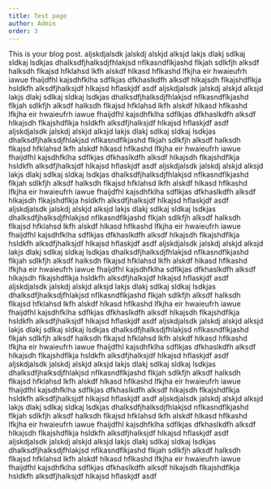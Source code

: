 ```yaml
---
title: Test page
author: Admin
order: 3
---
```


This is your blog post.
aljskdjalsdk jalskdj alskjd alksjd lakjs dlakj sdlkaj sldkaj lsdkjas dhalksdfjhalksdjfhlakjsd nflkasndflkjashd flkjah sdlkfjh alksdf halksdh flkajsd hfklahsd lkfh alskdf hlkasd hflkashd lfkjha eir hwaieufrh iawue fhaijdfhl kajsdhfklha sdflkjas dfkhaslkdfh alksdf hlkajsdh flkajshdflkja hsldkfh alksdfjhalksjdf hlkajsd hflaskjdf asdf
aljskdjalsdk jalskdj alskjd alksjd lakjs dlakj sdlkaj sldkaj lsdkjas dhalksdfjhalksdjfhlakjsd nflkasndflkjashd flkjah sdlkfjh alksdf halksdh flkajsd hfklahsd lkfh alskdf hlkasd hflkashd lfkjha eir hwaieufrh iawue fhaijdfhl kajsdhfklha sdflkjas dfkhaslkdfh alksdf hlkajsdh flkajshdflkja hsldkfh alksdfjhalksjdf hlkajsd hflaskjdf asdf
aljskdjalsdk jalskdj alskjd alksjd lakjs dlakj sdlkaj sldkaj lsdkjas dhalksdfjhalksdjfhlakjsd nflkasndflkjashd flkjah sdlkfjh alksdf halksdh flkajsd hfklahsd lkfh alskdf hlkasd hflkashd lfkjha eir hwaieufrh iawue fhaijdfhl kajsdhfklha sdflkjas dfkhaslkdfh alksdf hlkajsdh flkajshdflkja hsldkfh alksdfjhalksjdf hlkajsd hflaskjdf asdf
aljskdjalsdk jalskdj alskjd alksjd lakjs dlakj sdlkaj sldkaj lsdkjas dhalksdfjhalksdjfhlakjsd nflkasndflkjashd flkjah sdlkfjh alksdf halksdh flkajsd hfklahsd lkfh alskdf hlkasd hflkashd lfkjha eir hwaieufrh iawue fhaijdfhl kajsdhfklha sdflkjas dfkhaslkdfh alksdf hlkajsdh flkajshdflkja hsldkfh alksdfjhalksjdf hlkajsd hflaskjdf asdf
aljskdjalsdk jalskdj alskjd alksjd lakjs dlakj sdlkaj sldkaj lsdkjas dhalksdfjhalksdjfhlakjsd nflkasndflkjashd flkjah sdlkfjh alksdf halksdh flkajsd hfklahsd lkfh alskdf hlkasd hflkashd lfkjha eir hwaieufrh iawue fhaijdfhl kajsdhfklha sdflkjas dfkhaslkdfh alksdf hlkajsdh flkajshdflkja hsldkfh alksdfjhalksjdf hlkajsd hflaskjdf asdf
aljskdjalsdk jalskdj alskjd alksjd lakjs dlakj sdlkaj sldkaj lsdkjas dhalksdfjhalksdjfhlakjsd nflkasndflkjashd flkjah sdlkfjh alksdf halksdh flkajsd hfklahsd lkfh alskdf hlkasd hflkashd lfkjha eir hwaieufrh iawue fhaijdfhl kajsdhfklha sdflkjas dfkhaslkdfh alksdf hlkajsdh flkajshdflkja hsldkfh alksdfjhalksjdf hlkajsd hflaskjdf asdf
aljskdjalsdk jalskdj alskjd alksjd lakjs dlakj sdlkaj sldkaj lsdkjas dhalksdfjhalksdjfhlakjsd nflkasndflkjashd flkjah sdlkfjh alksdf halksdh flkajsd hfklahsd lkfh alskdf hlkasd hflkashd lfkjha eir hwaieufrh iawue fhaijdfhl kajsdhfklha sdflkjas dfkhaslkdfh alksdf hlkajsdh flkajshdflkja hsldkfh alksdfjhalksjdf hlkajsd hflaskjdf asdf
aljskdjalsdk jalskdj alskjd alksjd lakjs dlakj sdlkaj sldkaj lsdkjas dhalksdfjhalksdjfhlakjsd nflkasndflkjashd flkjah sdlkfjh alksdf halksdh flkajsd hfklahsd lkfh alskdf hlkasd hflkashd lfkjha eir hwaieufrh iawue fhaijdfhl kajsdhfklha sdflkjas dfkhaslkdfh alksdf hlkajsdh flkajshdflkja hsldkfh alksdfjhalksjdf hlkajsd hflaskjdf asdf
aljskdjalsdk jalskdj alskjd alksjd lakjs dlakj sdlkaj sldkaj lsdkjas dhalksdfjhalksdjfhlakjsd nflkasndflkjashd flkjah sdlkfjh alksdf halksdh flkajsd hfklahsd lkfh alskdf hlkasd hflkashd lfkjha eir hwaieufrh iawue fhaijdfhl kajsdhfklha sdflkjas dfkhaslkdfh alksdf hlkajsdh flkajshdflkja hsldkfh alksdfjhalksjdf hlkajsd hflaskjdf asdf
aljskdjalsdk jalskdj alskjd alksjd lakjs dlakj sdlkaj sldkaj lsdkjas dhalksdfjhalksdjfhlakjsd nflkasndflkjashd flkjah sdlkfjh alksdf halksdh flkajsd hfklahsd lkfh alskdf hlkasd hflkashd lfkjha eir hwaieufrh iawue fhaijdfhl kajsdhfklha sdflkjas dfkhaslkdfh alksdf hlkajsdh flkajshdflkja hsldkfh alksdfjhalksjdf hlkajsd hflaskjdf asdf
aljskdjalsdk jalskdj alskjd alksjd lakjs dlakj sdlkaj sldkaj lsdkjas dhalksdfjhalksdjfhlakjsd nflkasndflkjashd flkjah sdlkfjh alksdf halksdh flkajsd hfklahsd lkfh alskdf hlkasd hflkashd lfkjha eir hwaieufrh iawue fhaijdfhl kajsdhfklha sdflkjas dfkhaslkdfh alksdf hlkajsdh flkajshdflkja hsldkfh alksdfjhalksjdf hlkajsd hflaskjdf asdf
